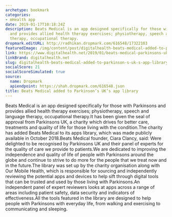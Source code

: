 ```yaml
---
archetype: bookmark
categories:
- mHealth app
date: 2019-01-17T10:18:24Z
description: Beats Medical is an app designed specifically for those with Parkinsons
  and provides allied health therapy exercises; physiotherapy, speech and language
  therapy, occupational therapy.
dropmark.editURL: http://radhikan.dropmark.com/616548/17322103
featuredImage: /img/content/post/digitalhealth-beats-medical-added-to-parkinson-s-uk-s-app-library.JPG
link: https://www.digitalhealth.net/2019/01/beats-medical-parkinsons-uks-app-library/
linkBrand: digitalhealth.net
slug: digitalhealth-beats-medical-added-to-parkinson-s-uk-s-app-library
socialScore: 21
socialScoreSimulated: true
source:
  name: Dropmark
  apiendpoint: https://shah.dropmark.com/616548.json
title: Beats Medical added to Parkinson’s UK’s app library
---
```

Beats Medical is an app designed specifically for those with Parkinsons and provides allied health therapy exercises; physiotherapy, speech and language therapy, occupational therapy.It has been given the seal of approval from Parkinsons UK, a charity which drives for better care, treatments and quality of life for those living with the condition.The charity has added Beats Medical to its apps library, which was made publicly available in October 2018.Beats Medical founder, Ciara Clancy, said: Were delighted to be recognised by Parkinsons UK and their panel of experts for the quality of care we provide to patients.We are dedicated to improving the independence and quality of life of people with Parkinsons around the globe and continue to strive to do more for the people that we treat now and in the future.The library was set up by the charity organisation along with Our Mobile Health, which is responsible for sourcing and independently reviewing the potential apps and devices to help sift through digital tools that can be trusted and used by those living with Parkinsons.An independent panel of expert reviewers looks at apps across a range of areas including patient safety, data security and indicators of effectiveness.All the tools featured in the library are designed to help people with Parkinsons with everyday life, from walking and exercising to communicating and sleeping.

